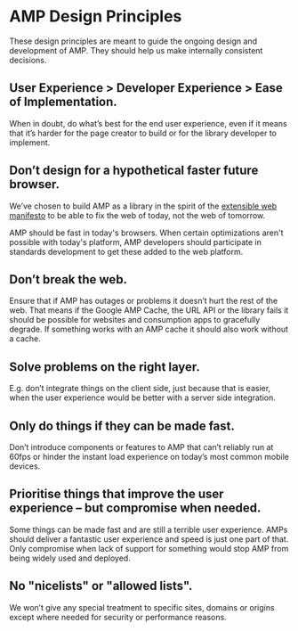 # AMP Design Principles

These design principles are meant to guide the ongoing design and development of AMP. They should help us make internally consistent decisions.


## User Experience > Developer Experience > Ease of Implementation.

When in doubt, do what’s best for the end user experience, even if it means that it’s harder for the page creator to build or for the library developer to implement.


## Don’t design for a hypothetical faster future browser.

We’ve chosen to build AMP as a library in the spirit of the [extensible web manifesto](https://github.com/extensibleweb/manifesto/blob/master/README.md) to be able to fix the web of today, not the web of tomorrow.

AMP should be fast in today's browsers. When certain optimizations aren't possible with today's platform, AMP developers should participate in standards development to get these added to the web platform.


## Don’t break the web.

Ensure that if AMP has outages or problems it doesn’t hurt the rest of the web. That means if the Google AMP Cache, the URL API or the library fails it should be possible for websites and consumption apps to gracefully degrade. If something works with an AMP cache it should also work without a cache.


## Solve problems on the right layer.

E.g. don’t integrate things on the client side, just because that is easier, when the user experience would be better with a server side integration.


## Only do things if they can be made fast.

Don’t introduce components or features to AMP that can’t reliably run at 60fps or hinder the instant load experience on today’s most common mobile devices.


## Prioritise things that improve the user experience – but compromise when needed.

Some things can be made fast and are still a terrible user experience. AMPs should deliver a fantastic user experience and speed is just one part of that. Only compromise when lack of support for something would stop AMP from being widely used and deployed.


## No "nicelists" or "allowed lists".

We won’t give any special treatment to specific sites, domains or origins except where needed for security or performance reasons.
